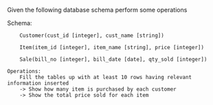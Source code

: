 Given the following database schema perform some operations
   
   Schema:
    
        Customer(cust_id [integer], cust_name [string])
        
        Item(item_id [integer], item_name [string], price [integer])
        
        Sale(bill_no [integer], bill_date [date], qty_sold [integer])

    Operations:
        Fill the tables up with at least 10 rows having relevant information inserted
        -> Show how many item is purchased by each customer
        -> Show the total price sold for each item
